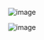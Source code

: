 ![image](https://github.com/LindokuhleNini/instagram-clone/assets/80340516/860e8d18-6a11-4a03-86be-efba887c1d86)

![image](https://github.com/LindokuhleNini/instagram-clone/assets/80340516/bcf6f68c-3a79-4fb1-9219-992ee747d4f9)

